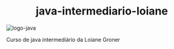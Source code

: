 <h1 align="center"> java-intermediario-loiane </h1>

![logo-java](https://user-images.githubusercontent.com/59236894/222974947-ca6a3cdc-8f41-46bd-9319-a662b909e08e.png)


Curso de java intermediário da Loiane Groner

